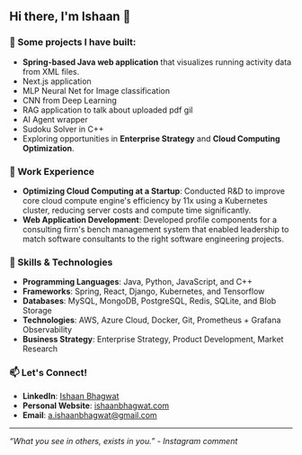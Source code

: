 ## Hi there, I'm Ishaan 👋

### 🔧 Some projects I have built:
- **Spring-based Java web application** that visualizes running activity data from XML files.
- Next.js application
- MLP Neural Net for Image classification
- CNN from Deep Learning
- RAG application to talk about uploaded pdf gil
- AI Agent wrapper
- Sudoku Solver in C++
- Exploring opportunities in **Enterprise Strategy** and **Cloud Computing Optimization**.

### 🌟 Work Experience
- **Optimizing Cloud Computing at a Startup**: Conducted R&D to improve core cloud compute engine's efficiency by 11x using a Kubernetes cluster, reducing server costs and compute time significantly.
- **Web Application Development**: Developed profile components for a consulting firm's bench management system that enabled leadership to match software consultants to the right software engineering projects.

### 🌱 Skills & Technologies
- **Programming Languages**: Java, Python, JavaScript, and C++
- **Frameworks**: Spring, React, Django, Kubernetes, and Tensorflow
- **Databases**: MySQL, MongoDB, PostgreSQL, Redis, SQLite, and Blob Storage
- **Technologies**: AWS, Azure Cloud, Docker, Git, Prometheus + Grafana Observability
- **Business Strategy**: Enterprise Strategy, Product Development, Market Research

### 📫 Let's Connect!
- **LinkedIn**: [Ishaan Bhagwat](https://www.linkedin.com/in/ishaanbhagwat)
- **Personal Website**: [ishaanbhagwat.com](www.ishaanbhagwat.com)
- **Email**: a.ishaanbhagwat@gmail.com
---

_“What you see in others, exists in you.”_ - _Instagram comment_

